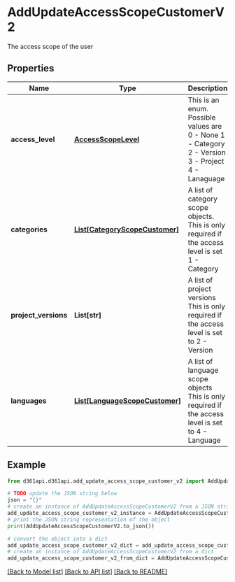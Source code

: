 # AddUpdateAccessScopeCustomerV2

The access scope of the user

## Properties

Name | Type | Description | Notes
------------ | ------------- | ------------- | -------------
**access_level** | [**AccessScopeLevel**](AccessScopeLevel.md) | This is an enum. Possible values are  0 - None  1 - Category  2 - Version  3 - Project  4 - Lanaguage | 
**categories** | [**List[CategoryScopeCustomer]**](CategoryScopeCustomer.md) | A list of category scope objects.  This is only required if the access level is set 1 - Category | [optional] 
**project_versions** | **List[str]** | A list of project versions  This is only required if the access level is set to 2 - Version | [optional] 
**languages** | [**List[LanguageScopeCustomer]**](LanguageScopeCustomer.md) | A list of language scope objects  This is only required if the access level is set to 4 - Language | [optional] 

## Example

```python
from d361api.d361api.add_update_access_scope_customer_v2 import AddUpdateAccessScopeCustomerV2

# TODO update the JSON string below
json = "{}"
# create an instance of AddUpdateAccessScopeCustomerV2 from a JSON string
add_update_access_scope_customer_v2_instance = AddUpdateAccessScopeCustomerV2.from_json(json)
# print the JSON string representation of the object
print(AddUpdateAccessScopeCustomerV2.to_json())

# convert the object into a dict
add_update_access_scope_customer_v2_dict = add_update_access_scope_customer_v2_instance.to_dict()
# create an instance of AddUpdateAccessScopeCustomerV2 from a dict
add_update_access_scope_customer_v2_from_dict = AddUpdateAccessScopeCustomerV2.from_dict(add_update_access_scope_customer_v2_dict)
```
[[Back to Model list]](../README.md#documentation-for-models) [[Back to API list]](../README.md#documentation-for-api-endpoints) [[Back to README]](../README.md)


